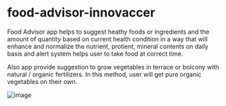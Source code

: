 # food-advisor-innovaccer
Food Advisor app helps to suggest heathy foods or ingredients and the amount of quantity based on current health condition in a way that will enhance and normalize the nutrient, protient, mineral contents on daily basis and alert system helps user to take food at correct time.

Also app provide suggestion to grow vegetables in terrace or bolcony with natural / organic fertilizers. In this method, user will get pure organic vegetables on their own.

![image](https://user-images.githubusercontent.com/53475193/162627122-f9be0ed7-47ff-40b4-bb8d-d47e0911b7ed.png)
